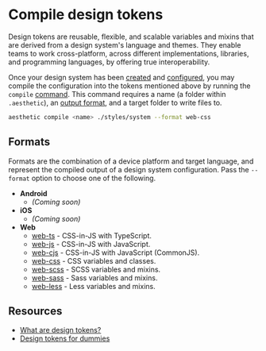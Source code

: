 # Compile design tokens

Design tokens are reusable, flexible, and scalable variables and mixins that are derived from a
design system's language and themes. They enable teams to work cross-platform, across different
implementations, libraries, and programming languages, by offering true interoperability.

Once your design system has been [created](./create.md) and [configured](../config/README.md), you
may compile the configuration into the tokens mentioned above by running the `compile`
[command](../prerequisites.md#command-line). This command requires a name (a folder within
`.aesthetic`), an [output format](#formats), and a target folder to write files to.

```bash
aesthetic compile <name> ./styles/system --format web-css
```

## Formats

Formats are the combination of a device platform and target language, and represent the compiled
output of a design system configuration. Pass the `--format` option to choose one of the following.

- **Android**
  - _(Coming soon)_
- **iOS**
  - _(Coming soon)_
- **Web**
  - [web-ts](../formats/web/css-in-js.md) - CSS-in-JS with TypeScript.
  - [web-js](../formats/web/css-in-js.md) - CSS-in-JS with JavaScript.
  - [web-cjs](../formats/web/css-in-js.md) - CSS-in-JS with JavaScript (CommonJS).
  - [web-css](../formats/web/css.md) - CSS variables and classes.
  - [web-scss](../formats/web/scss.md) - SCSS variables and mixins.
  - [web-sass](../formats/web/sass.md) - Sass variables and mixins.
  - [web-less](../formats/web/less.md) - Less variables and mixins.

## Resources

- [What are design tokens?](https://css-tricks.com/what-are-design-tokens/)
- [Design tokens for dummies](https://uxdesign.cc/design-tokens-for-dummies-8acebf010d71)
